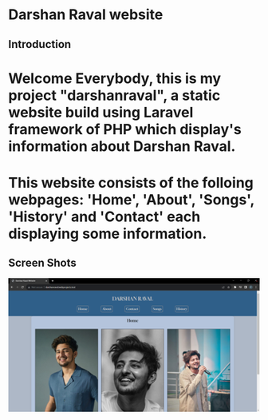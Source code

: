# Darshan Raval website

## Introduction 
# Welcome Everybody, this is my project "darshanraval", a static website build using Laravel framework of PHP which display's information about Darshan Raval.
# This website consists of the folloing webpages: 'Home', 'About', 'Songs', 'History' and 'Contact' each displaying some information.

## Screen Shots
![Alt text](image.png)
